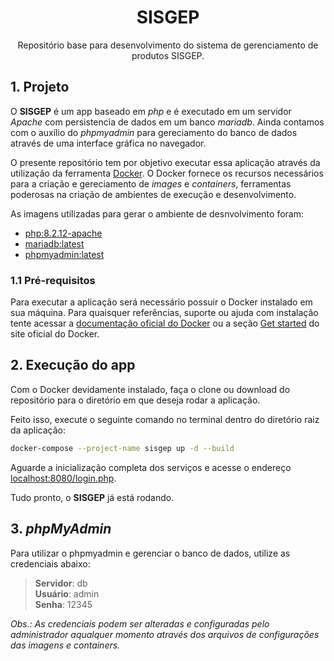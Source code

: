 <h1 align="center">
    SISGEP
</h1>
<p align="center">
    Repositório base para desenvolvimento do sistema de gerenciamento de produtos SISGEP.
</p>

## 1. Projeto

O **SISGEP** é um app baseado em *php* e é executado em um servidor *Apache* com persistencia de dados em um banco *mariadb*. Ainda contamos com o auxílio do *phpmyadmin* para gereciamento do banco de dados através de uma interface gráfica no navegador.

O presente repositório tem por objetivo executar essa aplicação através da utilização da ferramenta [Docker](https://www.docker.com/). O Docker fornece os recursos necessários para a criação e gereciamento de *images* e *containers*, ferramentas poderosas na criação de ambientes de execução e desenvolvimento.

As imagens utilizadas para gerar o ambiente de desnvolvimento foram:
- [php:8.2.12-apache](https://hub.docker.com/_/php)
- [mariadb:latest](https://hub.docker.com/_/mariadb)
- [phpmyadmin:latest](https://hub.docker.com/_/phpmyadmin)

### 1.1 Pré-requisitos

Para executar a aplicação será necessário possuir o Docker instalado em sua máquina. Para quaisquer referências, suporte ou ajuda com instalação tente acessar a [documentação oficial do Docker](https://docs.docker.com/) ou a seção [Get started](https://www.docker.com/get-started/) do site oficial do Docker.

## 2. Execução do app

Com o Docker devidamente instalado, faça o clone ou download do repositório para o diretório em que deseja rodar a aplicação.

Feito isso, execute o seguinte comando no terminal dentro do diretório raiz da aplicação:

```bash
docker-compose --project-name sisgep up -d --build
```

Aguarde a inicialização completa dos serviços e acesse o endereço [localhost:8080/login.php](http://localhost:8080/login.php).

Tudo pronto, o **SISGEP** já está rodando.

## 3. *phpMyAdmin*

Para utilizar o phpmyadmin e gerenciar o banco de dados, utilize as credenciais abaixo:
> **Servidor**: db<br>**Usuário**: admin<br>**Senha**: 12345

*Obs.: As credenciais podem ser alteradas e configuradas pelo administrador aqualquer momento através dos arquivos de configurações das imagens e containers.*